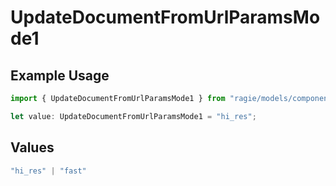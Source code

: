 # UpdateDocumentFromUrlParamsMode1

## Example Usage

```typescript
import { UpdateDocumentFromUrlParamsMode1 } from "ragie/models/components";

let value: UpdateDocumentFromUrlParamsMode1 = "hi_res";
```

## Values

```typescript
"hi_res" | "fast"
```